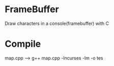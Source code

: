 # FrameBuffer
Draw characters in a console(framebuffer) with C

# Compile
map.cpp --> g++ map.cpp -lncurses -lm -o tes